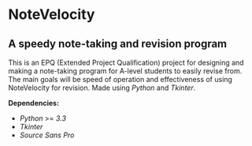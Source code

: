 NoteVelocity
===================
A speedy note-taking and revision program
---------------------

This is an EPQ (Extended Project Qualification) project for designing and making a note-taking program for A-level students to easily revise from. The main goals will be speed of operation and effectiveness of using NoteVelocity for revision.
Made using *Python* and *Tkinter*.

**Dependencies:**
* *Python* >= *3.3*
* *Tkinter*
* *Source Sans Pro*
